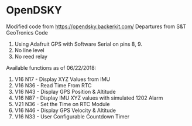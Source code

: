 # OpenDSKY
Modified code from https://opendsky.backerkit.com/
Departures from S&T GeoTronics Code
1. Using Adafruit GPS with Software Serial on pins 8, 9.
2. No line level
3. No reed relay


Available functions as of 06/22/2018:

1. V16 N17 - Display XYZ Values from IMU
2. V16 N36 - Read Time From RTC
3. V16 N43 - Display GPS Position & Altitude
4. V16 N87 - Display IMU XYZ values with simulated 1202 Alarm
5. V21 N36 - Set the Time on RTC Module
6. V16 N46 - Display GPS Velocity & Altitude
7. V16 N33 - User Configurable Countdown Timer
